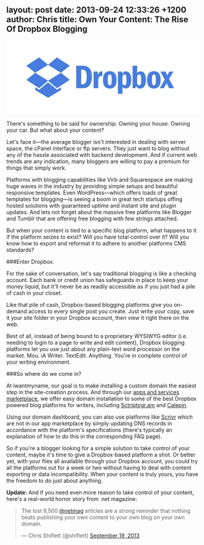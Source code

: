 layout: post
date: 2013-09-24 12:33:26 +1200
author: Chris
title: Own Your Content: The Rise Of Dropbox Blogging
----

![dropbox-logos_dropbox-logotype-blue.jpg](/media/2013-09-24-dropbox-logos_dropbox-logotype-blue.jpg)

<!-- excerpt -->

There's something to be said for ownership. Owning your house. Owning your car. But what about your content?

Let's face it—the average blogger isn't interested in dealing with server space, the cPanel interface or ftp servers. They just want to blog without any of the hassle associated with backend development. And if current web trends are any indication, many bloggers are willing to pay a premium for things that simply work. 

Platforms with blogging capabilities like Virb and Squarespace are making huge waves in the industry by providing simple setups and beautiful responsive templates. Even WordPress—which offers loads of great templates for blogging—is seeing a boom in great tech startups offing hosted solutions with guaranteed uptime and instant site and plugin updates. And lets not forget about the massive free platforms like Blogger and Tumblr that are offering free blogging with few strings attached.

But when your content is tied to a specific blog platform, what happens to it if the platform seizes to exist? Will you have total control over it? Will you know how to export and reformat it to adhere to another platforms CMS standards?

<!-- /excerpt -->

###Enter Dropbox.

For the sake of conversation, let's say traditional blogging is like a checking account. Each bank or credit union has safeguards in place to keep your money liquid, but it'll never be as readily accessible as if you just had a pile of cash in your closet. 

Like that pile of cash, Dropbox-based blogging platforms give you on-demand access to every single post you create. Just write your copy, save it your site folder in your Dropbox account, then view it right there on the web. 

Best of all, instead of being bound to a proprietary WYSIWYG editor (i.e. needing to login to a page to write and edit content), Dropbox blogging platforms let you use just about any plain-text word processor on the market. Mou. iA Writer. TextEdit. Anything. You're in complete control of your writing environment.

###So where do we come in?

At iwantmyname, our goal is to make installing a custom domain the easiest step in the site-creation process. And through our [apps and services marketplace](https://iwantmyname.com/services), we offer easy domain installation to some of the best Dropbox powered blog platforms for writers, including [Sctriptogr.am](https://iwantmyname.com/services/blog-hosting/scriptogr.am-custom-domain) and [Calepin](https://iwantmyname.com/services/blog-hosting/calepin-custom-domain).

Using our domain dashboard, you can also use platforms like [Scrivr](http://skrivr.com/) which are not in our app marketplace by simply updating DNS records in accordance with the platform's specifications (there's typically an explanation of how to do this in the corresponding FAQ page).

So if you're a blogger looking for a simple solution to take control of your content, maybe it's time to give a Dropbox-based platform a shot. Or better yet, with your files all available through your Dropbox account, you could try all the platforms out for a week or two without having to deal with content exporting or data incompatibility. When your content is truly yours, you have the freedom to do just about anything.

**Update:** And if you need even more reason to take control of your content, here's a real-world horror story from .net magazine:

<blockquote class="twitter-tweet" lang="en"><p>The lost 9,500 <a href="https://twitter.com/netmag">@netmag</a> articles are a strong reminder that nothing beats publishing your own content to your own blog on your own domain.</p>&mdash; Chris Shiflett (@shiflett) <a href="https://twitter.com/shiflett/statuses/380729053353086976">September 19, 2013</a></blockquote>
<script async src="//platform.twitter.com/widgets.js" charset="utf-8"></script>
